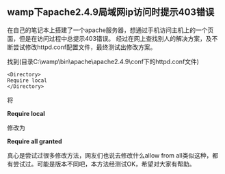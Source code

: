## wamp下apache2.4.9局域网ip访问时提示403错误

在自己的笔记本上搭建了一个apache服务器，想通过手机访问主机上的一个页面，但是在访问过程中总提示403错误。
经过在网上查找别人的解决方案，及不断尝试修改httpd.conf配置文件，最终测试出修改方案。

找到(目录C:\wamp\bin\apache\apache2.4.9\conf下的httpd.conf文件)
```
<Directory>
Require local
</Directory>
```
将

**Require local**

修改为

**Require all granted**

真心是尝试过很多修改方法，网友们也说去修改什么allow from all类似这种，都有尝试过。可能是版本不同吧，本方法经测试OK，希望对大家有帮助。
